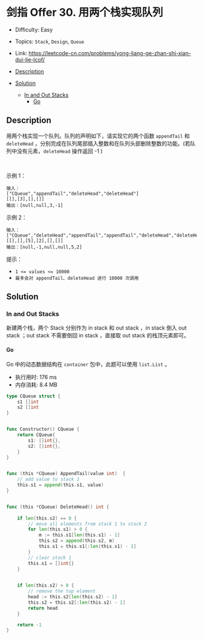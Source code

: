 <!-- omit in toc -->
# 剑指 Offer 30.  用两个栈实现队列

- Difficulty: Easy
- Topics: `Stack`, `Design`, `Queue`
- Link: https://leetcode-cn.com/problems/yong-liang-ge-zhan-shi-xian-dui-lie-lcof/

- [Description](#description)
- [Solution](#solution)
  - [In and Out Stacks](#in-and-out-stacks)
    - [Go](#go)

## Description

用两个栈实现一个队列。队列的声明如下，请实现它的两个函数 `appendTail` 和 `deleteHead` ，分别完成在队列尾部插入整数和在队列头部删除整数的功能。(若队列中没有元素，`deleteHead` 操作返回 -1 )

 

示例 1：

```
输入：
["CQueue","appendTail","deleteHead","deleteHead"]
[[],[3],[],[]]
输出：[null,null,3,-1]
```

示例 2：

```
输入：
["CQueue","deleteHead","appendTail","appendTail","deleteHead","deleteHead"]
[[],[],[5],[2],[],[]]
输出：[null,-1,null,null,5,2]
```

提示：

- `1 <= values <= 10000`
- `最多会对 appendTail、deleteHead 进行 10000 次调用`


## Solution

### In and Out Stacks

新建两个栈，两个 Stack 分别作为 in stack 和 out stack ，in stack 倒入 out stack ；out stack 不需要倒回 in stack ，直接取 out stack 的栈顶元素即可。

#### Go

Go 中的动态数据结构在 `container` 包中，此题可以使用 `list.List` 。

- 执行用时: 176 ms
- 内存消耗: 8.4 MB

```go
type CQueue struct {
    s1 []int
    s2 []int
}


func Constructor() CQueue {
    return CQueue{
        s1: []int{},
        s2: []int{},
    }
}


func (this *CQueue) AppendTail(value int)  {
    // add value to stack 1
    this.s1 = append(this.s1, value)
}


func (this *CQueue) DeleteHead() int {
    
    if len(this.s2) == 0 {
        // move all elements from stack 1 to stack 2
        for len(this.s1) > 0 {
            m := this.s1[len(this.s1) - 1]
            this.s2 = append(this.s2, m)
            this.s1 = this.s1[:len(this.s1) - 1]
        }
        // clear stack 1
        this.s1 = []int{}
    }
    

    if len(this.s2) > 0 {
        // remove the top element
        head := this.s2[len(this.s2) - 1]
        this.s2 = this.s2[:len(this.s2) - 1]
        return head
    }

    return -1
}
```
